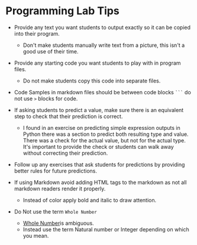 # Programming Lab Tips

- Provide any text you want students to output exactly so it can be copied into their program.
    - Don't make students manually write text from a picture, this isn't a good use of their time.

- Provide any starting code you want students to play with in program files.
    - Do not make students copy this code into separate files.

- Code Samples in markdown files should be between code blocks ` ``` ` do not use `>` blocks for code.

- If asking students to predict a value, make sure there is an equivalent step to check that their prediction is correct.
    - I found in an exercise on predicting simple expression outputs in Python there was a section to predict both resulting type and value. There was a check for the actual value, but not for the actual type. It's important to provide the check or students can walk away without correcting their prediction.

- Follow up any exercises that ask students for predictions by providing better rules for future predictions.

- If using Markdown avoid adding HTML tags to the markdown as not all markdown readers render it properly.
    - Instead of color apply bold and italic to draw attention.

- Do Not use the term `Whole Number`
    - [Whole Number](https://en.wikipedia.org/wiki/Whole_number)is ambiguous.
    - Instead use the term Natural number or Integer depending on which you mean.
